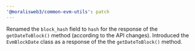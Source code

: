 ```yaml
---
'@moralisweb3/common-evm-utils': patch
---
```


Renamed the `block_hash` field to `hash` for the response of the `getDateToBlock()` method (according to the API changes). Introduced the `EvmBlockDate` class as a response of the the `getDateToBlock()` method.
